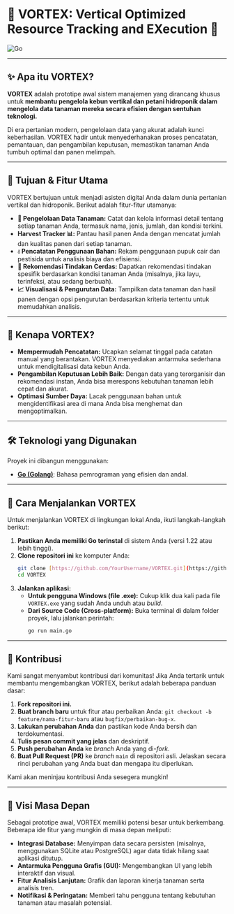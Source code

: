 # 🚀 VORTEX: Vertical Optimized Resource Tracking and EXecution 🚀

![Go](https://img.shields.io/badge/Go-1.22%2B-00ADD8?style=for-the-badge&logo=go)

---

## ✨ Apa itu VORTEX?

**VORTEX** adalah prototipe awal sistem manajemen yang dirancang khusus untuk **membantu pengelola kebun vertikal dan petani hidroponik dalam mengelola data tanaman mereka secara efisien dengan sentuhan teknologi.**

Di era pertanian modern, pengelolaan data yang akurat adalah kunci keberhasilan. VORTEX hadir untuk menyederhanakan proses pencatatan, pemantauan, dan pengambilan keputusan, memastikan tanaman Anda tumbuh optimal dan panen melimpah.

---

## 🎯 Tujuan & Fitur Utama

VORTEX bertujuan untuk menjadi asisten digital Anda dalam dunia pertanian vertikal dan hidroponik. Berikut adalah fitur-fitur utamanya:

* **🌱 Pengelolaan Data Tanaman:** Catat dan kelola informasi detail tentang setiap tanaman Anda, termasuk nama, jenis, jumlah, dan kondisi terkini.
* **Harvest Tracker 📊:** Pantau hasil panen Anda dengan mencatat jumlah dan kualitas panen dari setiap tanaman.
* **💧 Pencatatan Penggunaan Bahan:** Rekam penggunaan pupuk cair dan pestisida untuk analisis biaya dan efisiensi.
* **🧠 Rekomendasi Tindakan Cerdas:** Dapatkan rekomendasi tindakan spesifik berdasarkan kondisi tanaman Anda (misalnya, jika layu, terinfeksi, atau sedang berbuah).
* **📈 Visualisasi & Pengurutan Data:** Tampilkan data tanaman dan hasil panen dengan opsi pengurutan berdasarkan kriteria tertentu untuk memudahkan analisis.

---

## 🌟 Kenapa VORTEX?

* **Mempermudah Pencatatan:** Ucapkan selamat tinggal pada catatan manual yang berantakan. VORTEX menyediakan antarmuka sederhana untuk mendigitalisasi data kebun Anda.
* **Pengambilan Keputusan Lebih Baik:** Dengan data yang terorganisir dan rekomendasi instan, Anda bisa merespons kebutuhan tanaman lebih cepat dan akurat.
* **Optimasi Sumber Daya:** Lacak penggunaan bahan untuk mengidentifikasi area di mana Anda bisa menghemat dan mengoptimalkan.

---

## 🛠️ Teknologi yang Digunakan

Proyek ini dibangun menggunakan:

* **[Go (Golang)](https://go.dev/)**: Bahasa pemrograman yang efisien dan andal.

---

## 🚀 Cara Menjalankan VORTEX

Untuk menjalankan VORTEX di lingkungan lokal Anda, ikuti langkah-langkah berikut:

1.  **Pastikan Anda memiliki Go terinstal** di sistem Anda (versi 1.22 atau lebih tinggi).
2.  **Clone repositori ini** ke komputer Anda:
    ```bash
    git clone [https://github.com/YourUsername/VORTEX.git](https://github.com/YourUsername/VORTEX.git) # Ganti dengan URL repositori Anda
    cd VORTEX
    ```
3.  **Jalankan aplikasi:**
    * **Untuk pengguna Windows (file .exe):** Cukup klik dua kali pada file `VORTEX.exe` yang sudah Anda unduh atau *build*.
    * **Dari Source Code (Cross-platform):** Buka terminal di dalam folder proyek, lalu jalankan perintah:
        ```bash
        go run main.go
        ```

---

## 🤝 Kontribusi

Kami sangat menyambut kontribusi dari komunitas! Jika Anda tertarik untuk membantu mengembangkan VORTEX, berikut adalah beberapa panduan dasar:

1.  **Fork repositori ini.**
2.  **Buat branch baru** untuk fitur atau perbaikan Anda: `git checkout -b feature/nama-fitur-baru` atau `bugfix/perbaikan-bug-x`.
3.  **Lakukan perubahan Anda** dan pastikan kode Anda bersih dan terdokumentasi.
4.  **Tulis pesan commit yang jelas** dan deskriptif.
5.  **Push perubahan Anda** ke *branch* Anda yang di-*fork*.
6.  **Buat Pull Request (PR)** ke *branch* `main` di repositori asli. Jelaskan secara rinci perubahan yang Anda buat dan mengapa itu diperlukan.

Kami akan meninjau kontribusi Anda sesegera mungkin!

---

## 🔮 Visi Masa Depan

Sebagai prototipe awal, VORTEX memiliki potensi besar untuk berkembang. Beberapa ide fitur yang mungkin di masa depan meliputi:

* **Integrasi Database:** Menyimpan data secara persisten (misalnya, menggunakan SQLite atau PostgreSQL) agar data tidak hilang saat aplikasi ditutup.
* **Antarmuka Pengguna Grafis (GUI):** Mengembangkan UI yang lebih interaktif dan visual.
* **Fitur Analisis Lanjutan:** Grafik dan laporan kinerja tanaman serta analisis tren.
* **Notifikasi & Peringatan:** Memberi tahu pengguna tentang kebutuhan tanaman atau masalah potensial.
